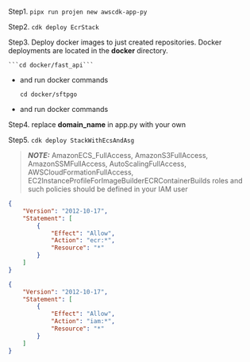 Step1. ```pipx run projen new awscdk-app-py```

Step2. ```cdk deploy EcrStack```

Step3. Deploy docker images to just created repositories. 
Docker deployments are located in the **docker** directory.

    ```cd docker/fast_api```
- and run docker commands

    ```cd docker/sftpgo```
- and run docker commands

Step4. replace **domain_name** in app.py with your own

Step5. ```cdk deploy StackWithEcsAndAsg```

> **_NOTE:_**  AmazonECS_FullAccess, AmazonS3FullAccess, AmazonSSMFullAccess, AutoScalingFullAccess, AWSCloudFormationFullAccess, EC2InstanceProfileForImageBuilderECRContainerBuilds roles and such policies should be defined in your IAM user

```json
{
    "Version": "2012-10-17",
    "Statement": [
        {
            "Effect": "Allow",
            "Action": "ecr:*",
            "Resource": "*"
        }
    ]
}
```

```json
{
    "Version": "2012-10-17",
    "Statement": [
        {
            "Effect": "Allow",
            "Action": "iam:*",
            "Resource": "*"
        }
    ]
}
```
